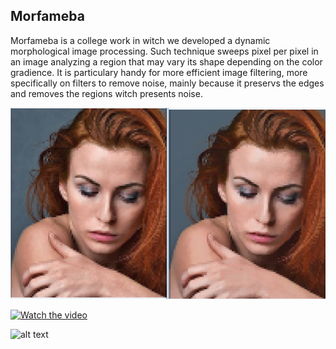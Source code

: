 ## Morfameba

Morfameba is a college work in witch we developed a dynamic morphological image processing. Such technique sweeps pixel per pixel in an image analyzing a region that may vary its shape depending on the color gradience. It is particulary handy for more efficient image filtering, more specifically on filters to remove noise, mainly because it preservs the edges and removes the regions witch presents noise.

![alt text](https://github.com/AramisHM/Morfameba/blob/master/doc/result.png "Demonstration")

[![Watch the video](http://i3.ytimg.com/vi/tC2NcXpb2w0/maxresdefault.jpg)](https://www.youtube.com/watch?v=tC2NcXpb2w0)

![alt text](https://github.com/AramisHM/Morfameba/blob/master/doc/gif_demo.gif "Demonstration")
